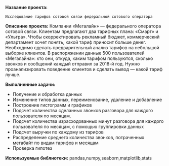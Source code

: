 **Название проекта:**  

`Исследование тарифов сотовой связи федеральной сотового оператора`

**Описание проекта:**
Компании «Мегалайн» — федерального оператора сотовой связи. Клиентам предлагают два тарифных плана: «Смарт» и «Ультра». Чтобы скорректировать рекламный бюджет, коммерческий департамент хочет понять, какой тариф приносит больше денег.
Необходимо сделать предварительный анализ тарифов на небольшой выборке клиентов. В распоряжении данные 500 пользователей «Мегалайна»: кто они, откуда, каким тарифом пользуются, сколько звонков и сообщений каждый отправил за 2018-й год. Нужно проанализировать поведение клиентов и сделать вывод — какой тариф лучше.  

**Выполненные задачи:**

* Получение и обработка данных
* Изменение типов данных, переименование, удаление и добавление
* Построение гистограмм и графиков
* Подсчет количества сделанных звонков разговора для каждого пользователя по месяцам.
* Подсчет количества израсходованных минут разговора для каждого пользователя по месяцам, с помощью группировки данных
* Подсчет выручки по каждому из тарифов
* Распределение среднего количества звонков, потраченных мегабайт по видам тарифов и месяцам
* Проверка гипотез

**Используемые библиотеки:** 
pandas,numpy,seaborn,matplotlib,stats



```python

```
